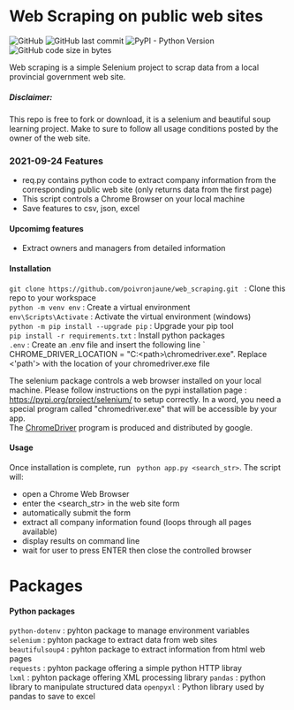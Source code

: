 # Web Scraping on public web sites

![GitHub](https://img.shields.io/github/license/poivronjaune/web_scraping?style=plastic)
![GitHub last commit](https://img.shields.io/github/last-commit/poivronjaune/web_scraping?style=plastic)
![PyPI - Python Version](https://img.shields.io/badge/python-3.4%2B-blue?color=blue&style=plastic)
![GitHub code size in bytes](https://img.shields.io/github/languages/code-size/poivronjaune/web_scraping?logo=github&style=plastic)  
  
  
Web scraping is a simple Selenium project to scrap data from a local provincial government web site.  

##### Disclaimer:
This repo is free to fork or download, it is a selenium and beautiful soup learning project. Make to sure to follow all usage conditions posted by the owner of the web site. 


### 2021-09-24 Features
- req.py contains python code to extract company information from the corresponding public web site (only returns data from the first page)  
- This script controls a Chrome Browser on your local machine
- Save features to csv, json, excel

#### Upcomimg features
- Extract owners and managers from detailed information

#### Installation
`git clone https://github.com/poivronjaune/web_scraping.git ` : Clone this repo to your workspace  
` python -m venv env ` : Create a virtual environment  
` env\Scripts\Activate ` : Activate the virtual environment (windows)  
` python -m pip install --upgrade pip ` : Upgrade your pip tool  
` pip install -r requirements.txt ` : Install python packages  
` .env ` : Create an .env file and insert the following line ` CHROME_DRIVER_LOCATION = "C:\<path>\chromedriver.exe". Replace <'path'> with the location of your chromedriver.exe file

The selenium package controls a web browser installed on your local machine. Please follow instructions on the pypi installation page : https://pypi.org/project/selenium/ to setup correctly. In a word, you need a special program called "chromedriver.exe" that will be accessible by your app.  
The [ChromeDriver](https://sites.google.com/a/chromium.org/chromedriver/downloads) program is produced and distributed by google.  


#### Usage
Once installation is complete, run ` python app.py <search_str>`. The script will:  
- open a Chrome Web Browser
- enter the <search_str> in the web site form
- automatically submit the form
- extract all company information found (loops through all pages available)  
- display results on command line
- wait for user to press ENTER then close the controlled browser


# Packages
#### Python packages
` python-dotenv ` : pyhton package to manage environment variables     
` selenium ` : pyhton package to extract data from web sites  
` beautifulsoup4 ` : pyhton package to extract information from html web pages    
` requests ` : pyhton package offering a simple python HTTP libray  
` lxml ` : pyhton package offering XML processing library 
` pandas ` : python library to manipulate structured data
` openpyxl ` : Python library used by pandas to save to excel
 

